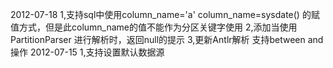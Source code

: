 2012-07-18
1,支持sql中使用column_name='a' column_name=sysdate() 的赋值方式，但是此column_name的值不能作为分区关键字使用
2,添加当使用 PartitionParser 进行解析时，返回null的提示
3,更新Antlr解析 支持between and 操作
2012-07-15
1,支持设置默认数据源